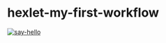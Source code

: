 # hexlet-my-first-workflow

[![say-hello](https://github.com/DanikDreamer/hexlet-my-first-workflow/actions/workflows/say-hello.yml/badge.svg)](https://github.com/DanikDreamer/hexlet-my-first-workflow/actions/workflows/say-hello.yml)
